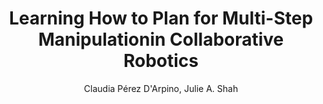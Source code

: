 ---
paperId: 1
author: Claudia Pérez D'Arpino, Julie A. Shah
publicationauthor: Pérez D'Arpino, C. et al.
title: Learning  How  to  Plan  for  Multi-Step  Manipulationin  Collaborative  Robotics
pdf: --
poster: --
alt: --
type: Oral & Poster
topic: Robotics
link: --
conference: neurips
year: 2018
tags: neurips-2018
location: --
---